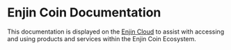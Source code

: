 # Enjin Coin Documentation


This documentation is displayed on the [Enjin Cloud](https://platform.enjin.io) to assist with accessing and using products and services within the Enjin Coin Ecosystem.
